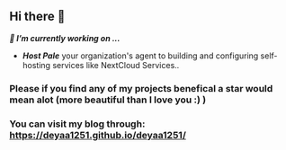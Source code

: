 ## Hi there 👋
 ***🔭 I’m currently working on ...***
 - ***Host Pale*** your organization's agent to building and configuring self-hosting services like NextCloud Services..
### Please if you find any of my projects benefical a star would mean alot (more beautiful than I love you :) )

### You can visit my blog through: https://deyaa1251.github.io/deyaa1251/
<!--
**deyaa1251/deyaa1251** is a ✨ _special_ ✨ repository because its `README.md` (this file) appears on your GitHub profile.

Here are some ideas to get you started:

- 🔭 I’m currently working on ...
- 🌱 I’m currently learning ...
- 👯 I’m looking to collaborate on ...
- 🤔 I’m looking for help with ...
- 💬 Ask me about ...
- 📫 How to reach me: ...
- 😄 Pronouns: ...
- ⚡ Fun fact: ...
-->
